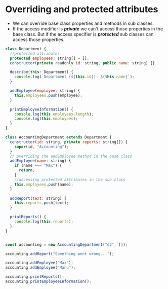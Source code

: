 # Overriding and protected attributes

- We can override base class properties and methods in sub classes.
- If the access modifier is ***private*** we can't access those properties in the base class. But if the access specifier is ***protected*** sub classes can access those properties. 
```js
class Department {
  //protected attributes
  protected employees: string[] = [];
  constructor(private readonly id: string, public name: string) {}

  describe(this: Department) {
    console.log(`Department (${this.id}): ${this.name}`);
  }

  addEmployee(employee: string) {
    this.employees.push(employee);
  }

  printEmployeeInformation() {
    console.log(this.employees.length);
    console.log(this.employees);
  }
}

class AccountingDepartment extends Department {
  constructor(id: string, private reports: string[]) {
    super(id, "Accounting");
  }
  // overriding the addEmployee method in the base class
  addEmployee(name: string) {
    if (name === "Max") {
      return;
    }
    //accessing protected attributes in the sub class 
    this.employees.push(name);
  }

  addReport(text: string) {
    this.reports.push(text);
  }

  printReports() {
    console.log(this.reports);
  }
}


const accounting = new AccountingDepartment("d2", []);

accounting.addReport("Something went wrong...");

accounting.addEmployee("Max");
accounting.addEmployee("Manu");

accounting.printReports();
accounting.printEmployeeInformation();



```